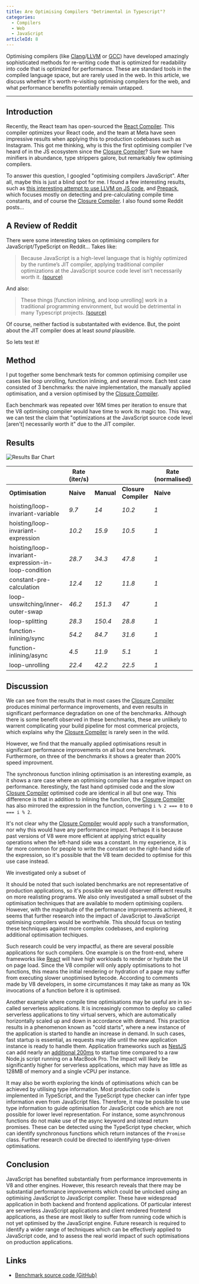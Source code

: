 ```yaml
---
title: Are Optimising Compilers "Detrimental in Typescript"?
categories:
  - Compilers
  - Web
  - JavaScript
articleId: 8
---
```


Optimising compilers (like [Clang](https://clang.llvm.org/)/[LLVM](https://llvm.org/) or [GCC](https://gcc.gnu.org/)) have developed amazingly sophisticated methods for re-writing code that is optimized for readability into code that is optimized for performance. These are standard tools in the compiled language space, but are rarely used in the web. In this article, we discuss whether it's worth re-visiting optimising compilers for the web, and what performance benefits potentially remain untapped.

---

## Introduction

Recently, the React team has open-sourced the [React Compiler](https://react.dev/learn/react-compiler). This compiler optimizes your React code, and the team at Meta have seen impressive results when applying this to production codebases such as Instagram. This got me thinking, why is this the first optimising compiler I've heard of in the JS ecosystem since the [Closure Compiler](https://developers.google.com/closure/compiler)? Sure we have minifiers in abundance, type strippers galore, but remarkably few optimising compilers.

To answer this question, I googled "optimising compilers JavaScript". After all, maybe this is just a blind spot for me. I found a few interesting results, such as [this interesting attempt to use LLVM on JS code](https://labs.leaningtech.com/blog/a-javascript-optimising-compiler), and [Prepack](https://prepack.io/), which focuses mostly on detecting and pre-calculating compile time constants, and of course the [Closure Compiler](https://developers.google.com/closure/compiler). I also found some Reddit posts...

## A Review of Reddit

There were some interesting takes on optimising compilers for JavaScript/TypeScript on Reddit... Takes like:

> Because JavaScript is a high-level language that is highly optimized by the runtime’s JIT compiler, applying traditional compiler optimizations at the JavaScript source code level isn’t necessarily worth it.
> [(source)](https://www.reddit.com/r/typescript/comments/hh1rdt/any_optimizing_compilers_yet_like_the_closure/)

And also:

> These things [function inlining, and loop unrolling] work in a traditional programming environment, but would be detrimental in many Typescript projects.
> [(source)](https://www.reddit.com/r/typescript/comments/hh1rdt/any_optimizing_compilers_yet_like_the_closure/)

Of course, neither factiod is substantaited with evidence. But, the point about the JIT compiler does at least *sound* plausible.

So lets test it!

## Method

I put together some benchmark tests for common optimising compiler use cases like loop unrolling, function inlining, and several more. Each test case consisted of 3 benchmarks: the naive implementation, the manually applied optimisation, and a version optimised by the [Closure Compiler](https://developers.google.com/closure/compiler).

Each benchmark was repeated over 16M times per iteration to ensure that the V8 optimising compiler would have time to work its magic too. This way, we can test the claim that "optimizations at the JavaScript source code level [aren't] necessarily worth it" due to the JIT compiler.

## Results

![Results Bar Chart](./chart.png)

|                                                      | Rate (iter/s) |            |                      | Rate (normalised) |                |                      |
|------------------------------------------------------|---------------|------------|----------------------|-------------------|----------------|----------------------|
| **Optimisation**                                     | **Naive**     | **Manual** | **Closure Compiler** | **Naive**         | **Manual**     | **Closure Compiler** |
| hoisting/loop-invariant-variable                     |         _9.7_ |       _14_ |               _10.2_ |               _1_ |  _1.443298969_ |        _1.051546392_ |
| hoisting/loop-invariant-expression                   |        _10.2_ |     _15.9_ |               _10.5_ |               _1_ |  _1.558823529_ |        _1.029411765_ |
| hoisting/loop-invariant-expression-in-loop-condition |        _28.7_ |     _34.3_ |               _47.8_ |               _1_ |  _1.195121951_ |        _1.665505226_ |
| constant-pre-calculation                             |        _12.4_ |       _12_ |               _11.8_ |               _1_ | _0.9677419355_ |       _0.9516129032_ |
| loop-unswitching/inner-outer-swap                    |        _46.2_ |    _151.3_ |                 _47_ |               _1_ |  _3.274891775_ |        _1.017316017_ |
| loop-splitting                                       |        _28.3_ |    _150.4_ |               _28.8_ |               _1_ |  _5.314487633_ |        _1.017667845_ |
| function-inlining/sync                               |        _54.2_ |     _84.7_ |               _31.6_ |               _1_ |  _1.562730627_ |       _0.5830258303_ |
| function-inlining/async                              |         _4.5_ |     _11.9_ |                _5.1_ |               _1_ |  _2.644444444_ |        _1.133333333_ |
| loop-unrolling                                       |        _22.4_ |     _42.2_ |               _22.5_ |               _1_ |  _1.883928571_ |        _1.004464286_ |

## Discussion

We can see from the results that in most cases the [Closure Compiler](https://developers.google.com/closure/compiler) produces minimal performance improvements, and even results in significant performance degradation on one of the benchmarks. Although there is some benefit observed in these benchmarks, these are unlikely to warrent complicating your build pipeline for most commerical projects, which explains why the [Closure Compiler](https://developers.google.com/closure/compiler) is rarely seen in the wild.

However, we find that the manually applied optimisations result in significant performance improvements on all but one benchmark. Furthermore, on three of the benchmarks it shows a greater than 200% speed improvment.

The synchronous function inlining optimisation is an interesting example, as it shows a rare case where an optimising compiler has a negative impact on performance. Iterestingly, the fast hand optimised code and the slow [Closure Compiler](https://developers.google.com/closure/compiler) optimised code are identical in all but one way. This difference is that in addition to inlining the function, the [Closure Compiler](https://developers.google.com/closure/compiler) has also mirrored the expression in the function, converting `i % 2 === 0` to `0 === i % 2`.

It's not clear why the [Closure Compiler](https://developers.google.com/closure/compiler) would apply such a transformation, nor why this would have any performance impact. Perhaps it is because past versions of V8 were more efficient at applying strict equality operations when the left-hand side was a constant. In my experience, it is far more common for people to write the constant on the right-hand side of the expression, so it's possible that the V8 team decided to optimise for this use case instead.

We investigated only a subset of 


It should be noted that such isolated benchmarks are not representative of production applications, so it's possible we would observer different results on more realisting programs. We also only investigated a small subset of the optimisation techniques that are available to modern optimising copilers. However, with the magnitude of the performance improvements achieved, it seems that further research into the impact of JavaScript to JavaScript optimising compilers would be worthwhile. This should focus on testing these techniques against more complex codebases, and exploring additional optimisation techiques.

Such research could be very impactful, as there are several possible applications for such compilers. One example is on the front-end, where frameworks like [React](https://react.dev/) will have high workloads to render or hydrate the UI on page load. Since the V8 compiler will only apply optimisations to hot functions, this means the initial rendering or hydration of a page may suffer from executing slower unoptimised bytecode. According to comments made by V8 developers, in some circumstances it may take as many as 10k invocations of a function before it is optimised.

Another example where compile time optimisations may be useful are in so-called serverless applications. It is increasingly common to deploy so called serverless applications to tiny virtual servers, which are automatically horizontally scaled up and down in accordance with demand. This practice results in a phenomenon known as "cold starts", where a new instance of the application is started to handle an increase in demand. In such cases, fast startup is essential, as requests may idle until the new application instance is ready to handle them. Application frameworks such as [NestJS](https://nestjs.com/) can add nearly an [additional 200ms](https://docs.nestjs.com/faq/serverless) to startup time compared to a raw Node.js script running on a MacBook Pro. The impact will likely be significantly higher for serverless applications, which may have as little as 128MB of memory and a single vCPU per instance.

It may also be worth exploring the kinds of optimisations which can be achieved by utilising type information. Most production code is implemented in TypeScript, and the TypeScript type checker can infer type information even from JavaScript files. Therefore, it may be possible to use type information to guide optimisation for JavaScript code which are not possible for lower level representation. For instance, some asynchronous functions do not make use of the async keyword and istead return promises. These can be detected using the TypeScript type checker, which can identify synchronous functions which return instances of the `Promise` class. Further research could be directed to identifying type-driven optimisations.

## Conclusion

JavaScript has benefited substantially from performance improvements in V8 and other engines. However, this research reveals that there may be substantial performance improvements which could be unlocked using an optimising JavaScript to JavaScript compiler. These have widespread application in both backend and frontend applications. Of particular interest are serverless JavaScript applications and client rendered frontend applications, as these are most likely to suffer from running code which is not yet optimised by the JavaScript engine. Future research is required to identify a wider range of techniques which can be effectively applied to JavaScript code, and to assess the real world impact of such optimisations on production applications.

## Links

- [Benchmark source code (GitHub)](https://github.com/bcheidemann/js-optimising-compiler-benchmarks)
